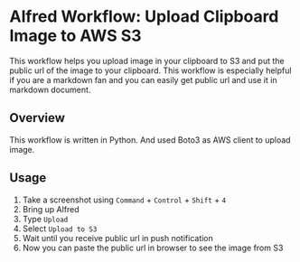 # Alfred Workflow: Upload Clipboard Image to AWS S3

This workflow helps you upload image in your clipboard to S3 and put the public url of the image to your clipboard.
This workflow is especially helpful if you are a markdown fan and you can easily get public url and use it in markdown document.

## Overview

This workflow is written in Python. And used Boto3 as AWS client to upload image.

## Usage

1. Take a screenshot using `Command` + `Control` + `Shift` + `4`
2. Bring up Alfred
3. Type `Upload`
4. Select `Upload to S3`
5. Wait until you receive public url in push notification
6. Now you can paste the public url in browser to see the image from S3
